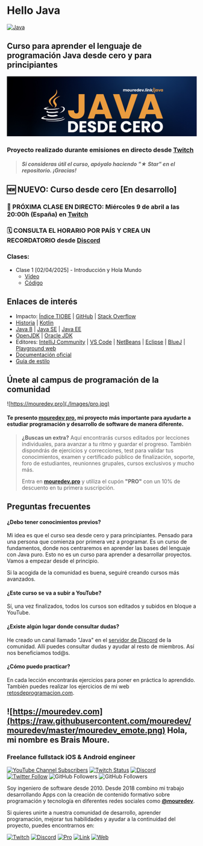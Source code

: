 # Hello Java

[![Java](https://img.shields.io/badge/Java-JDK_21+-red?style=for-the-badge&logo=java&logoColor=white&labelColor=101010)](https://www.oracle.com/es/java)

## Curso para aprender el lenguaje de programación Java desde cero y para principiantes

![](./Images/header.jpg)

### Proyecto realizado durante emisiones en directo desde [Twitch](https://twitch.tv/mouredev)
> ##### Si consideras útil el curso, apóyalo haciendo "★ Star" en el repositorio. ¡Gracias!

## 🆕 NUEVO: Curso desde cero [En desarrollo]

### 🔴 PRÓXIMA CLASE EN DIRECTO: Miércoles 9 de abril a las 20:00h (España) en [Twitch](https://twitch.tv/mouredev)
### 🗓️ CONSULTA EL HORARIO POR PAÍS Y CREA UN RECORDATORIO desde [Discord](https://discord.com/events/729672926432985098/1357082567303495943)

### Clases:

* Clase 1 [02/04/2025] - Introducción y Hola Mundo
	* [Vídeo](https://www.twitch.tv/videos/2422706574)
	* [Código](./HelloWorld.java)


## Enlaces de interés

* Impacto: [Índice TIOBE](https://www.tiobe.com/tiobe-index/) | [GitHub](https://github.blog/news-insights/octoverse/octoverse-2024/) | [Stack Overflow](https://survey.stackoverflow.co/2024/technology#most-popular-technologies-language)
* [Historia](https://es.wikipedia.org/wiki/Java_(lenguaje_de_programaci%C3%B3n)) | [Kotlin](https://kotlinlang.org/)
* [Java 8](https://www.java.com/es/download/) | [Java SE](https://www.oracle.com/es/java/technologies/java-se-glance.html) | [Java EE](https://www.oracle.com/es/java/technologies/java-ee-glance.html)
* [OpenJDK](https://openjdk.org/) | [Oracle JDK](https://www.oracle.com/es/java/technologies/downloads/)
* Editores: [IntelliJ Community](https://www.jetbrains.com/idea/download/other.html) | [VS Code](https://code.visualstudio.com/docs/languages/java) | [NetBeans](https://netbeans.apache.org/front/main/index.html) | [Eclipse](https://eclipseide.org/) | [BlueJ](https://www.bluej.org/) | [Playground web](https://dev.java/playground/)
* [Documentación oficial](https://docs.oracle.com/en/java/)
* [Guía de estilo](https://google.github.io/styleguide/javaguide.html)

## Únete al campus de programación de la comunidad

![https://mouredev.pro](./Images/pro.jpg)

#### Te presento [mouredev pro](https://mouredev.pro), mi proyecto más importante para ayudarte a estudiar programación y desarrollo de software de manera diferente.

> **¿Buscas un extra?** Aquí encontrarás cursos editados por lecciones individuales, para avanzar a tu ritmo y guardar el progreso. También dispondrás de ejercicios y correcciones, test para validar tus conocimientos, examen y certificado público de finalización, soporte, foro de estudiantes, reunionnes grupales, cursos exclusivos y mucho más.
> 
> Entra en **[mouredev.pro](https://mouredev.pro)** y utiliza el cupón **"PRO"** con un 10% de descuento en tu primera suscripción.

## Preguntas frecuentes

#### ¿Debo tener conocimientos previos?
Mi idea es que el curso sea desde cero y para principiantes. Pensado para una persona que comienza por primera vez a programar. Es un curso de fundamentos, donde nos centraremos en aprender las bases del lenguaje con Java puro. Esto no es un curso para aprender a desarrollar proyectos. Vamos a empezar desde el principio.

Si la acogida de la comunidad es buena, seguiré creando cursos más avanzados.

#### ¿Este curso se va a subir a YouTube?

Sí, una vez finalizados, todos los cursos son editados y subidos en bloque a YouTube.

#### ¿Existe algún lugar donde consultar dudas?
He creado un canal llamado "Java" en el [servidor de Discord](https://discord.gg/mouredev) de la comunidad. Allí puedes consultar dudas y ayudar al resto de miembros. Así nos beneficiamos tod@s.

#### ¿Cómo puedo practicar?
En cada lección encontrarás ejercicios para poner en práctica lo aprendido. También puedes realizar los ejercicios de mi web [retosdeprogramacion.com](https://retosdeprogramacion.com).

## ![https://mouredev.com](https://raw.githubusercontent.com/mouredev/mouredev/master/mouredev_emote.png) Hola, mi nombre es Brais Moure.
### Freelance fullstack iOS & Android engineer

[![YouTube Channel Subscribers](https://img.shields.io/youtube/channel/subscribers/UCxPD7bsocoAMq8Dj18kmGyQ?style=social)](https://youtube.com/mouredevapps?sub_confirmation=1)
[![Twitch Status](https://img.shields.io/twitch/status/mouredev?style=social)](https://twitch.com/mouredev)
[![Discord](https://img.shields.io/discord/729672926432985098?style=social&label=Discord&logo=discord)](https://mouredev.com/discord)
[![Twitter Follow](https://img.shields.io/twitter/follow/mouredev?style=social)](https://twitter.com/mouredev)
![GitHub Followers](https://img.shields.io/github/followers/mouredev?style=social)
![GitHub Followers](https://img.shields.io/github/stars/mouredev?style=social)

Soy ingeniero de software desde 2010. Desde 2018 combino mi trabajo desarrollando Apps con la creación de contenido formativo sobre programación y tecnología en diferentes redes sociales como **[@mouredev](https://moure.dev)**.

Si quieres unirte a nuestra comunidad de desarrollo, aprender programación, mejorar tus habilidades y ayudar a la continuidad del proyecto, puedes encontrarnos en:

[![Twitch](https://img.shields.io/badge/Twitch-Programación_en_directo-9146FF?style=for-the-badge&logo=twitch&logoColor=white&labelColor=101010)](https://twitch.tv/mouredev)
[![Discord](https://img.shields.io/badge/Discord-Servidor_de_la_comunidad-5865F2?style=for-the-badge&logo=discord&logoColor=white&labelColor=101010)](https://mouredev.com/discord) [![Pro](https://img.shields.io/badge/Cursos-mouredev.pro-FF5500?style=for-the-badge&logo=gnometerminal&logoColor=white&labelColor=101010)](https://mouredev.pro)
[![Link](https://img.shields.io/badge/Links_de_interés-moure.dev-14a1f0?style=for-the-badge&logo=Linktree&logoColor=white&labelColor=101010)](https://moure.dev) [![Web](https://img.shields.io/badge/GitHub-MoureDev-087ec4?style=for-the-badge&logo=github&logoColor=white&labelColor=101010)](https://github.com/mouredev)
